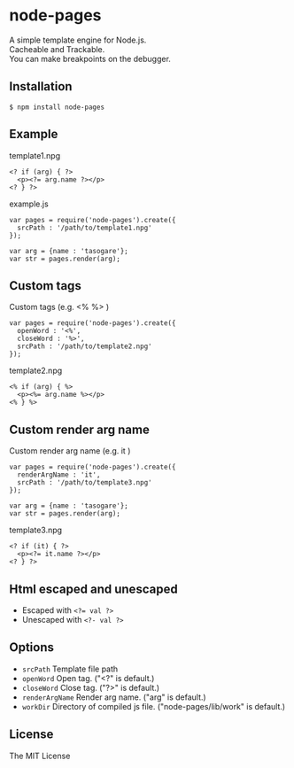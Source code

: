 # node-pages

A simple template engine for Node.js.  
Cacheable and Trackable.  
You can make breakpoints on the debugger.

## Installation

    $ npm install node-pages

## Example
template1.npg

    <? if (arg) { ?>
      <p><?= arg.name ?></p>
    <? } ?>

example.js

    var pages = require('node-pages').create({
      srcPath : '/path/to/template1.npg'
    });

    var arg = {name : 'tasogare'};
    var str = pages.render(arg);

## Custom tags

Custom tags (e.g. &lt;% %&gt; )  

    var pages = require('node-pages').create({
      openWord : '<%',
      closeWord : '%>',
      srcPath : '/path/to/template2.npg'
    });

template2.npg

    <% if (arg) { %>
      <p><%= arg.name %></p>
    <% } %>

## Custom render arg name

Custom render arg name (e.g. it )  

    var pages = require('node-pages').create({
      renderArgName : 'it',
      srcPath : '/path/to/template3.npg'
    });

    var arg = {name : 'tasogare'};
    var str = pages.render(arg);

template3.npg

    <? if (it) { ?>
      <p><?= it.name ?></p>
    <? } ?>


## Html escaped and unescaped

  * Escaped with `<?= val ?>`
  * Unescaped with `<?- val ?>`

## Options

  - `srcPath`         Template file path
  - `openWord`        Open tag. ("<?" is default.)
  - `closeWord`       Close tag. ("?>" is default.)
  - `renderArgName`   Render arg name. ("arg" is default.)
  - `workDir`         Directory of compiled js file. ("node-pages/lib/work" is default.)

## License

The MIT License
